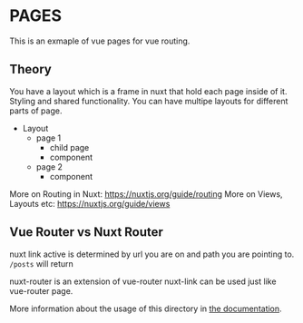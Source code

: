 # PAGES

This is an exmaple of vue pages for vue routing.

## Theory

You have a layout which is a frame in nuxt that hold each page inside of it. Styling and shared functionality. You can have multipe layouts for different parts of page.

* Layout
  * page 1 
    * child page
    * component
  * page 2
    * component

More on Routing in Nuxt: https://nuxtjs.org/guide/routing
More on Views, Layouts etc: https://nuxtjs.org/guide/views

## Vue Router vs Nuxt Router

nuxt link active is determined by url you are on and path you are pointing to.
`/posts` will return 

nuxt-router is an extension of vue-router
nuxt-link can be used just like vue-router page.




More information about the usage of this directory in [the documentation](https://nuxtjs.org/guide/routing).
